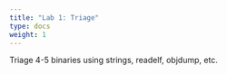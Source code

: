```yaml
---
title: "Lab 1: Triage"
type: docs
weight: 1
---
```


Triage 4-5 binaries using strings, readelf, objdump, etc.
